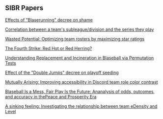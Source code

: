 ## SIBR Papers

[Effects of "Blaserunning" decree on shame](./blase-running-shame.pdf)

[Correlation between a team's subleague/division and the series they play](./schedule-balance.pdf)

[Wasted Potential: Optimizing team rosters by
maximizing star ratings](./Wasted_Potential_blaseball.pdf)

[The Fourth Strike: Red Hot or Red Herring?](./Fourth_Strike.pdf)

[Understanding Replacement and Incineration in
 Blaseball via Permutation Tests](./Incineration_Replacement_Permutation_Paper___Final_Draft.pdf)
 
[Effect of the "Double Jumps" decree on playoff seeding](./SIBR_Double_Jump_paper.pdf)

[Mutually Arising: Improving accessibility in Discord team role color contrast](./Improving_Accessibility__Contrast_in_Discord_Team_Roles_1.2.pdf)

[Blaseball Is a Mess, Fair Play Is the Future: Ananalysis of odds, outcomes, and accuracy in thePeace and Prosperity Era](./Fair_Play_is_the_Future.pdf)

[A sinking feeling: Investigating the relationship between team eDensity and Level](./SIBR_eDensity2.pdf)
